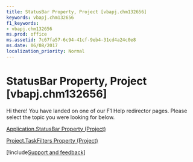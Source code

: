 ```yaml
---
title: StatusBar Property, Project [vbapj.chm132656]
keywords: vbapj.chm132656
f1_keywords:
- vbapj.chm132656
ms.prod: office
ms.assetid: 7c67fa57-6c94-41cf-9eb4-31cd4a24c0e8
ms.date: 06/08/2017
localization_priority: Normal
---
```



# StatusBar Property, Project [vbapj.chm132656]

Hi there! You have landed on one of our F1 Help redirector pages. Please select the topic you were looking for below.

[Application.StatusBar Property (Project)](https://msdn.microsoft.com/library/c88965a0-302c-e0ce-ca5b-06fc2d21ff2d%28Office.15%29.aspx)

[Project.TaskFilters Property (Project)](https://msdn.microsoft.com/library/e1495c4e-65b7-c231-3b0c-5be3d3b19d40%28Office.15%29.aspx)

[!include[Support and feedback](~/includes/feedback-boilerplate.md)]